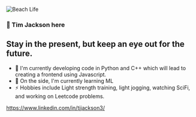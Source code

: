 ![Beach Life](https://github.com/powerspectra/powerspectra/IMG_1862.jpeg)

### 👋 Tim Jackson here
## Stay in the present, but keep an eye out for the future.

- 🔭 I'm currently developing code in Python and C++ which will lead to creating a frontend using Javascript.
- 🌱 On the side, I'm currently learning ML
- ⚡ Hobbies include Light strength training, light jogging, watching SciFi, and working on Leetcode problems.


https://www.linkedin.com/in/tjjackson3/

<!--
**powerspectra/powerspectra** is a ✨ _special_ ✨ repository because its `README.md` (this file) appears on your GitHub profile.

Here are some ideas to get you started:

### Hi there 👋
- 🔭 I’m currently working on ...
🌱 I’m currently learning Machine Learning,
- 👯 I’m looking to collaborate on ...
- 🤔 I’m looking for help with ...
- 💬 Ask me about ...
- 📫 How to reach me: ...
- 😄 Pronouns: ...
- ⚡ Fun fact: ...
-->
